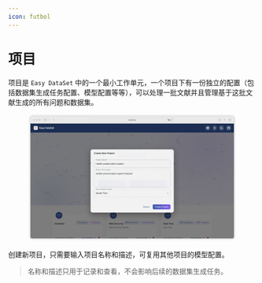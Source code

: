 ```yaml
---
icon: futbol
---
```


# 项目

项目是 `Easy DataSet` 中的一个最小工作单元，一个项目下有一份独立的配置（包括数据集生成任务配置、模型配置等等），可以处理一批文献并且管理基于这批文献生成的所有问题和数据集。

<figure><img src="../../.gitbook/assets/image (3) (1).png" alt=""><figcaption></figcaption></figure>

创建新项目，只需要输入项目名称和描述，可复用其他项目的模型配置。

> 名称和描述只用于记录和查看，不会影响后续的数据集生成任务。
